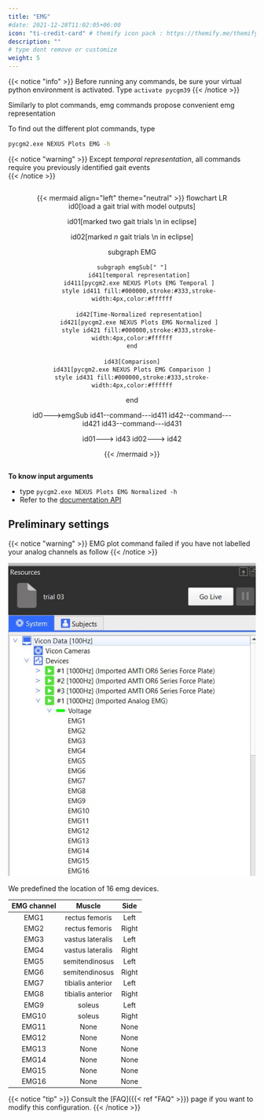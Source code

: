 ```yaml
---
title: "EMG"
#date: 2021-12-28T11:02:05+06:00
icon: "ti-credit-card" # themify icon pack : https://themify.me/themify-icons
description: ""
# type dont remove or customize
weight: 5
---
```


{{< notice "info" >}}
Before running any commands, be sure your virtual python environment is activated. Type `activate pycgm39`
{{< /notice >}}

Similarly to plot commands, emg commands propose convenient emg representation

To find out the different plot commands, type 
```bash
pycgm2.exe NEXUS Plots EMG -h
```

{{< notice "warning" >}}
Except *temporal representation*, all commands require you previously identified gait events  
{{< /notice >}}

<div style="max-height: 800px; overflow-y: auto;">
<center>
<figure>
{{< mermaid align="left" theme="neutral" >}}
flowchart LR
  id0[load a gait trial with model outputs]

  id01[marked two gait trials \n in eclipse]

  id02[marked *n* gait trials \n in eclipse]

subgraph EMG
    
    subgraph emgSub[" "]
        id41[temporal representation]
        id411[pycgm2.exe NEXUS Plots EMG Temporal ]
        style id411 fill:#000000,stroke:#333,stroke-width:4px,color:#ffffff
        
        id42[Time-Normalized representation]
        id421[pycgm2.exe NEXUS Plots EMG Normalized ]
        style id421 fill:#000000,stroke:#333,stroke-width:4px,color:#ffffff
    end
    
    id43[Comparison]
    id431[pycgm2.exe NEXUS Plots EMG Comparison ]
    style id431 fill:#000000,stroke:#333,stroke-width:4px,color:#ffffff
  end


  
  id0--->emgSub
  id41--command---id411
  id42--command---id421
  id43--command---id431

  id01---> id43
  id02---> id42

{{< /mermaid >}}
</center>
</div> 


**To know input arguments** 
 * type `pycgm2.exe NEXUS Plots EMG Normalized -h ` 
 * Refer to the [documentation API](https://pycgm2.github.io/pyCGM2/Apps/nexus.html#EMG)



## Preliminary settings

{{< notice "warning" >}}
EMG plot command failed if you have not labelled your analog channels as follow 
{{< /notice >}}

![nexusEMGconfig](nexusEMGconfig.jpg)


We predefined the location of 16 emg devices. 

| EMG channel   | Muscle            | Side    |
|:-------------:|:-----------------:|:-------:|
| EMG1          | rectus femoris    | Left    |
| EMG2          | rectus femoris    | Right   |
| EMG3          | vastus lateralis  | Left    |
| EMG4          | vastus lateralis  | Right   |
| EMG5          | semitendinosus    | Left    |
| EMG6          | semitendinosus    | Right   |
| EMG7          | tibialis anterior | Left    |
| EMG8          | tibialis anterior | Right   |
| EMG9          | soleus            | Left    |
| EMG10         | soleus            | Right   |
| EMG11         | None              | None    |
| EMG12         | None              | None    |
| EMG13         | None              | None    |
| EMG14         | None              | None    |
| EMG15         | None              | None    |
| EMG16         | None              | None    |

{{< notice "tip" >}}
 Consult the [FAQ]({{< ref "FAQ" >}})  page if you want to modify this configuration. 
{{< /notice >}}


